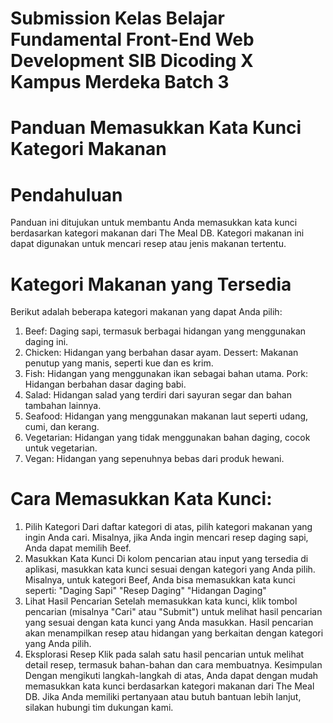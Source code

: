 # Submission Kelas Belajar Fundamental Front-End Web Development SIB Dicoding X Kampus Merdeka Batch 3

# Panduan Memasukkan Kata Kunci Kategori Makanan

# Pendahuluan
Panduan ini ditujukan untuk membantu Anda memasukkan kata kunci berdasarkan kategori makanan dari The Meal DB. Kategori makanan ini dapat digunakan untuk mencari resep atau jenis makanan tertentu.

# Kategori Makanan yang Tersedia
Berikut adalah beberapa kategori makanan yang dapat Anda pilih:
1. Beef: Daging sapi, termasuk berbagai hidangan yang menggunakan daging ini.
2. Chicken: Hidangan yang berbahan dasar ayam.
Dessert: Makanan penutup yang manis, seperti kue dan es krim.
3. Fish: Hidangan yang menggunakan ikan sebagai bahan utama.
Pork: Hidangan berbahan dasar daging babi.
4. Salad: Hidangan salad yang terdiri dari sayuran segar dan bahan tambahan lainnya.
5. Seafood: Hidangan yang menggunakan makanan laut seperti udang, cumi, dan kerang.
6. Vegetarian: Hidangan yang tidak menggunakan bahan daging, cocok untuk vegetarian.
7. Vegan: Hidangan yang sepenuhnya bebas dari produk hewani.

# Cara Memasukkan Kata Kunci:
1. Pilih Kategori
   Dari daftar kategori di atas, pilih kategori makanan yang ingin Anda cari. Misalnya, jika Anda ingin mencari resep daging sapi, Anda dapat memilih Beef.
2. Masukkan Kata Kunci
   Di kolom pencarian atau input yang tersedia di aplikasi, masukkan kata kunci sesuai dengan kategori yang Anda pilih. Misalnya, untuk kategori Beef, Anda bisa memasukkan kata kunci seperti:
   "Daging Sapi"
   "Resep Daging"
   "Hidangan Daging"
3. Lihat Hasil Pencarian
   Setelah memasukkan kata kunci, klik tombol pencarian (misalnya "Cari" atau "Submit") untuk melihat hasil pencarian yang sesuai dengan kata kunci yang Anda masukkan.
   Hasil pencarian akan menampilkan resep atau hidangan yang berkaitan dengan kategori yang Anda pilih.
4. Eksplorasi Resep
   Klik pada salah satu hasil pencarian untuk melihat detail resep, termasuk bahan-bahan dan cara membuatnya.
   Kesimpulan
   Dengan mengikuti langkah-langkah di atas, Anda dapat dengan mudah memasukkan kata kunci berdasarkan kategori makanan dari The Meal DB. Jika Anda memiliki pertanyaan atau butuh bantuan lebih lanjut, silakan hubungi tim dukungan kami.
